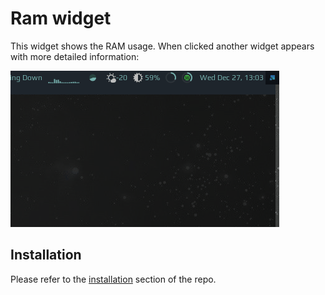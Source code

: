 # Ram widget

This widget shows the RAM usage. When clicked another widget appears with more detailed information:

![screenshot](./out.gif)

## Installation

Please refer to the [installation](https://github.com/streetturtle/awesome-widgets#installation) section of the repo.